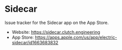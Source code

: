 # Sidecar

Issue tracker for the Sidecar app on the App Store.

- Website: https://sidecar.clutch.engineering
- App Store: https://apps.apple.com/us/app/electric-sidecar/id1663683832
